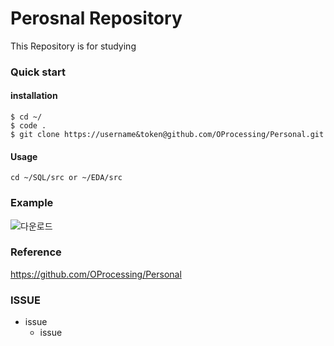 # Perosnal Repository
This Repository is for studying

### Quick start

#### installation

<pre><code>$ cd ~/
$ code .
$ git clone https://username&token@github.com/OProcessing/Personal.git </code></pre>

#### Usage
<pre><code>cd ~/SQL/src or ~/EDA/src</code></pre>

### Example
![다운로드](https://github.com/OProcessing/Personal/assets/157330660/65ee8028-b3ce-41aa-89ee-52b20d840967)

### Reference
https://github.com/OProcessing/Personal

### ISSUE
* issue
  * issue

